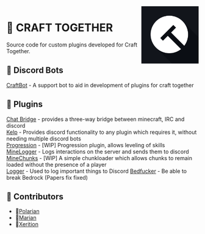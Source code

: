 <img align="right" src="https://github.com/CraftTogether/.github/blob/main/Logo.png?raw=true" height="150" width="150">

# 🔨 CRAFT TOGETHER

Source code for custom plugins developed for Craft Together.

## 🔌 Discord Bots
[CraftBot](https://github.com/CraftTogether/craftbot) - A support bot to aid in development of plugins for craft together

## 🎡 Plugins
[Chat Bridge](https://github.com/CraftTogether/chat-bridge) - provides a three-way bridge between minecraft, IRC and discord <BR>
[Kelp](https://github.com/CraftTogether/Kelp) - Provides discord functionality to any plugin which requires it, without needing multiple discord bots <BR>
[Progression](https://github.com/CraftTogether/progression) - [WIP] Progression plugin, allows leveling of skills <BR>
[MineLogger](https://github.com/CraftTogether/MineLogger) - Logs interactions on the server and sends them to discord <BR>
[MineChunks](https://github.com/CraftTogether/MineChunks) - [WIP] A simple chunkloader which allows chunks to remain loaded without the presence of a player <BR>
[Logger](https://github.com/CraftTogether/Logger) - Used to log important things to Discord
[Bedfucker](https://github.com/CraftTogether/Bedfucker) - Be able to break Bedrock (Papers fix fixed)

## 🤗 Contributors
- 🥇[Polarian](https://github.com//PolarianDev)
- 🥈[Marian](https://github.com/M5rian)
- 🥉[Xerition](https://github.com/x3rition)
